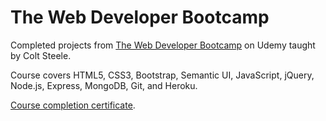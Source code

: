 # The Web Developer Bootcamp
Completed projects from [The Web Developer Bootcamp](https://www.udemy.com/the-web-developer-bootcamp/) on Udemy taught by Colt Steele.

Course covers HTML5, CSS3, Bootstrap, Semantic UI, JavaScript, jQuery, Node.js, Express, MongoDB, Git, and Heroku.

[Course completion certificate](https://www.udemy.com/certificate/UC-D0TERNDS/).

